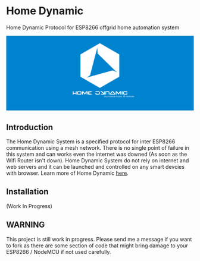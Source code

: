 # Home Dynamic
Home Dynamic Protocol for ESP8266 offgrid home automation system

<img src="https://raw.githubusercontent.com/tobychui/Home-Dynamic/master/documentation/image/Home%20Dynamic%20Logo%201.png">

## Introduction
The Home Dynamic System is a specified protocol for inter ESP8266 communication using a mesh network. There is no single point of failure in this system and can works even the internet was downed (As soon as the Wifi Router isn't down). Home Dynamic System do not rely on internet and web servers and it can be launched and controlled on any smart devcies with browser. Learn more of Home Dynamic <a href="#">here</a>.

## Installation
(Work In Progress)

## WARNING
This project is still work in progress. Please send me a message if you want to fork as there are some section of code that might bring damage to your ESP8266 / NodeMCU if not used carefully. 
